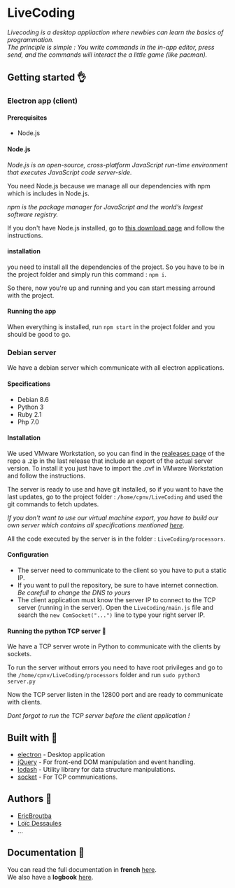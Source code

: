 # LiveCoding
_Livecoding is a desktop appliaction where newbies can learn the basics of programmation._  
_The principle is simple : You write commands in the in-app editor, press send, and the commands will interact the a little game (like pacman)._  

## Getting started :ok_hand:

### Electron app (client)

#### Prerequisites
 - Node.js

#### Node.js
*Node.js is an open-source, cross-platform JavaScript run-time environment that executes JavaScript code server-side.*

You need Node.js because we manage all our dependencies with npm which is includes in Node.js. 

*npm is the package manager for JavaScript and the world’s largest software registry.*

If you don't have Node.js installed, go to [this download page](https://nodejs.org/en/download/) and follow the instructions.

#### installation
you need to install all the dependencies of the project. So you have to be in the project folder and simply run this command : `npm i`.

So there, now you're up and running and you can start messing arround with the project.

#### Running the app
When everything is installed, run `npm start` in the project folder and you should be good to go. 

### Debian server
We have a debian server which communicate with all electron applications.

#### Specifications
 - Debian 8.6
 - Python 3
 - Ruby 2.1
 - Php 7.0


#### Installation
We used VMware Workstation, so you can find in the [realeases page](https://github.com/CPNV-ES/LiveCoding/releases) of the repo a .zip in the last release that include an export of the actual server version. To install it you just have to import the .ovf in VMware Workstation and follow the instructions.

The server is ready to use and have git installed, so if you want to have the last updates, go to the project folder : `/home/cpnv/LiveCoding` and used the git commands to fetch updates.

*If you don't want to use our virtual machine export, you have to build our own server which contains all specifications mentioned [here](#specifications)*.

All the code executed by the server is in the folder : `LiveCoding/processors`.

#### Configuration
 - The server need to communicate to the client so you have to put a static IP. 
 - If you want to pull the repository, be sure to have internet connection. *Be carefull to change the DNS to yours*
 - The client application must know the server IP to connect to the TCP server (running in the server). Open the `LiveCoding/main.js` file and search the `new ComSocket("...")` line to type your right server IP.

#### Running the python TCP server :clap:
We have a TCP server wrote in Python to communicate with the clients by sockets.

To run the server without errors you need to have root privileges and go to the `/home/cpnv/LiveCoding/processors` folder and run `sudo python3 server.py` 

Now the TCP server listen in the 12800 port and are ready to communicate with clients.

*Dont forgot to run the TCP server before the client application !*
 

## Built with :muscle:
* [electron](https://electronjs.org/) - Desktop application
* [jQuery](https://jquery.com/) - For front-end DOM manipulation and event handling.
* [lodash](https://lodash.com/) - Utility library for data structure manipulations.
* [socket](https://nodejs.org/api/net.html#net_net) - For TCP communications.

## Authors :wave:
* [EricBroutba](https://github.com/EricBroutba)  
* [Loïc Dessaules](https://github.com/gollgot)
* ...

## Documentation :book:
You can read the full documentation in **french** [here](https://docs.google.com/document/d/1fkNICn0q7WczbRoqzaK3-Cywe4iNDkT-OlqZPiTaOvw/edit?usp=sharing).  
We also have a **logbook** [here](https://docs.google.com/spreadsheets/d/199NcMHqpopsX3ojlcSrUzju_kCopXOCgO8GdGqmlyHM/edit?usp=sharing).  

